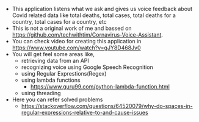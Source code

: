 * This application listens what we ask and gives us voice feedback about Covid related data like total deaths, total cases, total deaths for a country, total cases for a country, etc
* This is not a original work of me and bassed on https://github.com/techwithtim/Cornavirus-Voice-Assistant.
* You can check video for creating this application in https://www.youtube.com/watch?v=gJY8D468Jv0
* You will get feel some areas like,
  * retrieving data from an API
  * recognizing voice using Google Speech Recognition
  * using Regular Exprestions(Regex)
  * using lambda functions
    * https://www.guru99.com/python-lambda-function.html
  * using threading
* Here you can refer solved problems
  * https://stackoverflow.com/questions/64520079/why-do-spaces-in-regular-expressions-relative-to-and-cause-issues
